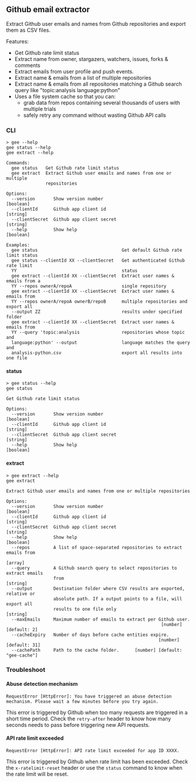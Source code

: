 ## Github email extractor

Extract Github user emails and names from Github repositories and export them as CSV files.

Features:

- Get Github rate limit status
- Extract name from owner, stargazers, watchers, issues, forks & comments
- Extract emails from user profile and push events.
- Extract name & emails from a list of multiple repositories
- Extract name & emails from all repositories matching a Github search query like "topic:analysis language:python"
- Uses a file system cache so that you can:
  - grab data from repos containing several thousands of users with multiple trials
  - safely retry any command without wasting Github API calls

### CLI

```console
> gee --help
gee status --help
gee extract --help

Commands:
  gee status   Get Github rate limit status
  gee extract  Extract Github user emails and names from one or multiple
               repositories

Options:
  --version       Show version number                                  [boolean]
  --clientId      Github app client id                                  [string]
  --clientSecret  Github app client secret                              [string]
  --help          Show help                                            [boolean]

Examples:
  gee status                                Get default Github rate limit status
  gee status --clientId XX --clientSecret   Get authenticated Github rate limit
  YY                                        status
  gee extract --clientId XX --clientSecret  Extract user names & emails from a
  YY --repos ownerA/repoA                   single repository
  gee extract --clientId XX --clientSecret  Extract user names & emails from
  YY --repos ownerA/repoA ownerB/repoB      multiple repositories and export all
  --output ZZ                               results under specified folder
  gee extract --clientId XX --clientSecret  Extract user names & emails from
  YY --query 'topic:analysis                repositories whose topic and
  language:python' --output                 language matches the query and
  analysis-python.csv                       export all results into one file

```

#### status

```console
> gee status --help
gee status

Get Github rate limit status

Options:
  --version       Show version number                                  [boolean]
  --clientId      Github app client id                                  [string]
  --clientSecret  Github app client secret                              [string]
  --help          Show help                                            [boolean]
```

#### extract

```console
> gee extract --help
gee extract

Extract Github user emails and names from one or multiple repositories

Options:
  --version       Show version number                                  [boolean]
  --clientId      Github app client id                                  [string]
  --clientSecret  Github app client secret                              [string]
  --help          Show help                                            [boolean]
  --repos         A list of space-separated repositories to extract emails from
                                                                         [array]
  --query         A Github search query to select repositories to extract emails
                  from                                                  [string]
  --output        Destination folder where CSV results are exported, relative or
                  absolute path. If a output points to a file, will export all
                  results to one file only                              [string]
  --maxEmails     Maximum number of emails to extract per Github user.
                                                           [number] [default: 2]
  --cacheExpiry   Number of days before cache entities expire.
                                                          [number] [default: 31]
  --cachePath     Path to the cache folder.      [number] [default: "gee-cache"]
```

### Troubleshoot

#### Abuse detection mechanism

```
RequestError [HttpError]: You have triggered an abuse detection mechanism. Please wait a few minutes before you try again.
```

This error is triggered by Github when too many requests are triggered in a short time period. Check the `retry-after` header to know how many seconds needs to pass before triggering new API requests.

#### API rate limit exceeded

```
RequestError [HttpError]: API rate limit exceeded for app ID XXXX.
```

This error is triggered by Github when rate limit has been exceeded. Check the `x-ratelimit-reset` header or use the `status` command to know when the rate limit will be reset.
